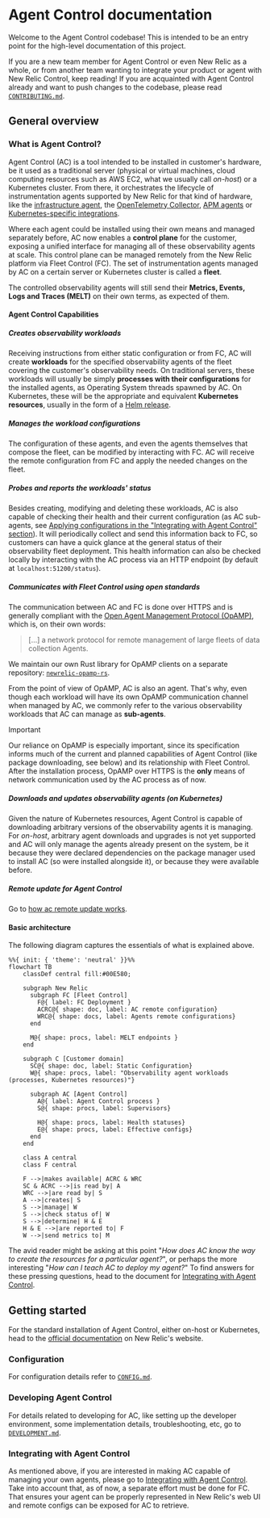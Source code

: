# Agent Control documentation

Welcome to the Agent Control codebase! This is intended to be an entry point for the high-level documentation of this project.

If you are a new team member for Agent Control or even New Relic as a whole, or from another team wanting to integrate your product or agent with New Relic Control, keep reading! If you are acquainted with Agent Control already and want to push changes to the codebase, please read [`CONTRIBUTING.md`](../CONTRIBUTING.md).

## General overview

### What is Agent Control?

Agent Control (AC) is a tool intended to be installed in customer's hardware, be it used as a traditional server (physical or virtual machines, cloud computing resources such as AWS EC2, what we usually call *on-host*) or a Kubernetes cluster. From there, it orchestrates the lifecycle of instrumentation agents supported by New Relic for that kind of hardware, like the [infrastructure agent](https://docs.newrelic.com/docs/infrastructure/introduction-infra-monitoring/), the [OpenTelemetry Collector](https://docs.newrelic.com/docs/opentelemetry/get-started/collector-infra-monitoring/opentelemetry-collector-infra-intro/), [APM agents](https://docs.newrelic.com/docs/apm/new-relic-apm/getting-started/introduction-apm/) or [Kubernetes-specific integrations](https://docs.newrelic.com/docs/kubernetes-pixie/kubernetes-integration/get-started/introduction-kubernetes-integration/).

Where each agent could be installed using their own means and managed separately before, AC now enables a **control plane** for the customer, exposing a unified interface for managing all of these observability agents at scale. This control plane can be managed remotely from the New Relic platform via Fleet Control (FC). The set of instrumentation agents managed by AC on a certain server or Kubernetes cluster is called a **fleet**.

The controlled observability agents will still send their **Metrics, Events, Logs and Traces (MELT)** on their own terms, as expected of them.

#### Agent Control Capabilities

##### Creates observability workloads

Receiving instructions from either static configuration or from FC, AC will create **workloads** for the specified observability agents of the fleet covering the customer's observability needs. On traditional servers, these workloads will usually be simply **processes with their configurations** for the installed agents, as Operating System threads spawned by AC. On Kubernetes, these will be the appropriate and equivalent **Kubernetes resources**, usually in the form of a [Helm release](https://helm.sh/docs/glossary/#release).

##### Manages the workload configurations

The configuration of these agents, and even the agents themselves that compose the fleet, can be modified by interacting with FC. AC will receive the remote configuration from FC and apply the needed changes on the fleet.

##### Probes and reports the workloads' status

Besides creating, modifying and deleting these workloads, AC is also capable of checking their health and their current configuration (as AC sub-agents, see [Applying configurations in the "Integrating with Agent Control" section](./INTEGRATING_AGENTS.md#applying-configurations)). It will periodically collect and send this information back to FC, so customers can have a quick glance at the general status of their observability fleet deployment. This health information can also be checked locally by interacting with the AC process via an HTTP endpoint (by default at `localhost:51200/status`).

##### Communicates with Fleet Control using open standards

The communication between AC and FC is done over HTTPS and is generally compliant with the [Open Agent Management Protocol (OpAMP)](https://github.com/open-telemetry/opamp-spec), which is, on their own words:

> [...] a network protocol for remote management of large fleets of data collection Agents.

We maintain our own Rust library for OpAMP clients on a separate repository: [`newrelic-opamp-rs`](https://github.com/newrelic/newrelic-opamp-rs).

From the point of view of OpAMP, AC is also an agent. That's why, even though each workload will have its own OpAMP communication channel when managed by AC, we commonly refer to the various observability workloads that AC can manage as **sub-agents**.

> [!IMPORTANT]
> Our reliance on OpAMP is especially important, since its specification informs much of the current and planned capabilities of Agent Control (like package downloading, see below) and its relationship with Fleet Control. After the installation process, OpAMP over HTTPS is the **only** means of network communication used by the AC process as of now.

##### Downloads and updates observability agents (on Kubernetes)

Given the nature of Kubernetes resources, Agent Control is capable of downloading arbitrary versions of the observability agents it is managing. For *on-host*, arbitrary agent downloads and upgrades is not yet supported and AC will only manage the agents already present on the system, be it because they were declared dependencies on the package manager used to install AC (so were installed alongside it), or because they were available before.

##### Remote update for Agent Control

Go to [how ac remote update works](./ac-remote-update/how-it-works.md).

#### Basic architecture

The following diagram captures the essentials of what is explained above.

```mermaid
%%{ init: { 'theme': 'neutral' }}%%
flowchart TB
    classDef central fill:#00E580;

    subgraph New Relic
      subgraph FC [Fleet Control]
        F@{ label: FC Deployment }
        ACRC@{ shape: doc, label: AC remote configuration}
        WRC@{ shape: docs, label: Agents remote configurations}
      end

      M@{ shape: procs, label: MELT endpoints }
    end

    subgraph C [Customer domain]
      SC@{ shape: doc, label: Static Configuration}
      W@{ shape: procs, label: "Observability agent workloads (processes, Kubernetes resources)"}

      subgraph AC [Agent Control]
        A@{ label: Agent Control process }
        S@{ shape: procs, label: Supervisors}

        H@{ shape: procs, label: Health statuses}
        E@{ shape: procs, label: Effective configs}
      end
    end

    class A central
    class F central

    F -->|makes available| ACRC & WRC
    SC & ACRC -->|is read by| A
    WRC -->|are read by| S
    A -->|creates| S
    S -->|manage| W
    S -->|check status of| W
    S -->|determine| H & E
    H & E -->|are reported to| F
    W -->|send metrics to| M
```

The avid reader might be asking at this point "*How does AC know the way to create the resources for a particular agent?*", or perhaps the more interesting "*How can I teach AC to deploy my agent?*" To find answers for these pressing questions, head to the document for [Integrating with Agent Control](./INTEGRATING_AGENTS.md).

## Getting started

For the standard installation of Agent Control, either on-host or Kubernetes, head to the [official documentation](https://docs.newrelic.com/docs/new-relic-control/agent-control/setup/) on New Relic's website.

### Configuration

For configuration details refer to [`CONFIG.md`](./CONFIG.md).

### Developing Agent Control

For details related to developing for AC, like setting up the developer environment, some implementation details, troubleshooting, etc, go to [`DEVELOPMENT.md`](./DEVELOPMENT.md).

### Integrating with Agent Control

As mentioned above, if you are interested in making AC capable of managing your own agents, please go to [Integrating with Agent Control](./INTEGRATING_AGENTS.md). Take into account that, as of now, a separate effort must be done for FC. That ensures your agent can be properly represented in New Relic's web UI and remote configs can be exposed for AC to retrieve.
